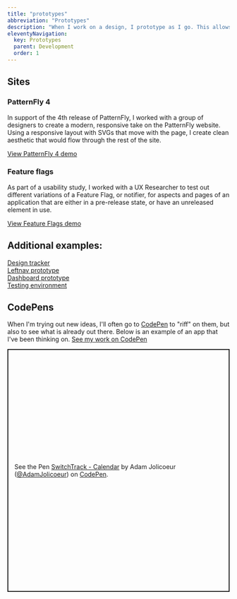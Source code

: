 ```yaml
---
title: "prototypes"
abbreviation: "Prototypes"
description: "When I work on a design, I prototype as I go. This allows me to see what I'm doing in a working environment, while keeping expectations realistic."
eleventyNavigation:
  key: Prototypes
  parent: Development
  order: 1
---
```


<div class="container-xxl mb-2 py-2 px-5">
  <div class="row px-3">
    <div class="col-12">
      <h2>
        Sites
      </h2>
    </div>
  </div>
  <div class="row px-3">
    <div class="col-12 align-content-start">
      <h3>PatternFly 4</h3>
      <p class="text-body-secondary">In support of the 4th release of PatternFly, I worked with a group of designers to create a modern, responsive take on the PatternFly website. Using a responsive layout with SVGs that move with the page, I create clean aesthetic that would flow through the rest of the site.</p>
      <a class="btn btn-outline-secondary" role="button" href="https://pf4testbench.netlify.app" target="top" alt="Click to view the PatternFly 4 demo site">
        View PatternFly 4 demo
      </a>
    </div>
    <div class="col-12 align-content-start">
      <h3>Feature flags</h3>
      <p class="text-body-secondary">As part of a usability study, I worked with a UX Researcher to test out different variations of a Feature Flag, or notifier, for aspects and pages of an application that are either in a pre-release state, or have an unreleased element in use.</p>
      <a class="btn btn-outline-secondary" role="button" href="https://www.adamjolicoeur.com/feature-flag-prototype/" target="top" alt="Click to view the Feature Flags demo site">
        View Feature Flags demo
      </a>
    </div>
  </div>
</div>
<div class="container-xxl mb-2 py-2 px-5">
  <div class="row px-3">
    <div class="col-12">
      <h2>Additional examples:</h2>
    </div>
  </div>
  <div class="row px-3">
    <div class="col">
      <a href="https://www.adamjolicoeur.com/design-tracker-template/" target="top">Design tracker <i class="fa-sharp fa-solid fa-arrow-up-right-from-square"></i></a>
    <div class="col">
      <a href="https://www.adamjolicoeur.com/leftnav-prototype/" target="top">Leftnav prototype <i class="fa-sharp fa-solid fa-arrow-up-right-from-square"></i></a>
    </div>
    <div class="col">
      <a href="https://www.adamjolicoeur.com/DashboardPrototype/" target="top">Dashboard prototype <i class="fa-sharp fa-solid fa-arrow-up-right-from-square"></i></a>
    </div>
    <div class="col">
      <a href="https://www.adamjolicoeur.com/testing_environment/index.html" target="top">Testing environment <i class="fa-sharp fa-solid fa-arrow-up-right-from-square"></i></a>
    </div>
  </div>
</div>
<div class="container-xxl mb-2 py-2 px-3">
  <h2>
    CodePens
  </h2>
  <p class="text-body-secondary">
    When I'm trying out new ideas, I'll often go to <a href="https://www.CodePen.io" target="top" alt="Link to CodePen.io">CodePen</a> to "riff" on them, but also to see what is already out there. Below is an example of an app that I've been thinking on. <a class="link-offset-2 link-underline-opacity-25 link-underline-opacity-100-hover" href="https://codepen.io/AdamJolicoeur">See my work on CodePen <i class="fa-sharp fa-solid fa-arrow-up-right-from-square"></i></a>
  </p>
  <div class="row px-3">
    <p class="codepen" data-height="550" data-default-tab="result" data-slug-hash="NWjOzwm" data-user="AdamJolicoeur" style="height: 550px; box-sizing: border-box; display: flex; align-items: center; justify-content: center; border: 2px solid; margin: 1em 0; padding: 1em;">
      <span>See the Pen <a href="https://codepen.io/AdamJolicoeur/pen/NWjOzwm">
      SwitchTrack - Calendar</a> by Adam Jolicoeur (<a href="https://codepen.io/AdamJolicoeur">@AdamJolicoeur</a>)
      on <a href="https://codepen.io">CodePen</a>.</span>
    </p>
    <script async src="https://cpwebassets.codepen.io/assets/embed/ei.js"></script>
    <script async src="https://cpwebassets.codepen.io/assets/embed/ei.js"></script>
    <script async src="https://cpwebassets.codepen.io/assets/embed/ei.js"></script>
  </div>
  </div>
</div>
